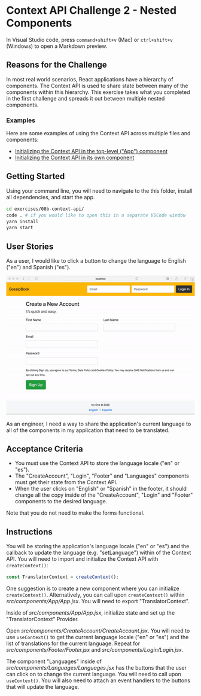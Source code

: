 # Context API Challenge 2 - Nested Components

In Visual Studio code, press `command+shift+v` (Mac) or `ctrl+shift+v` (Windows) to open a Markdown preview.

## Reasons for the Challenge

In most real world scenarios, React applications have a hierarchy of components. The Context API is used to share state between many of the components within this hierarchy. This exercise takes what you completed in the first challenge and spreads it out between multiple nested components.

### Examples

Here are some examples of using the Context API across multiple files and components:

- [Initializing the Context API in the top-level ("App") component](https://codesandbox.io/s/406y2lqyl9?fontsize=14&hidenavigation=1&theme=dark)
- [Initializing the Context API in its own component](https://codesandbox.io/s/usecontext-v36ew?fontsize=14&hidenavigation=1&theme=dark)

## Getting Started

Using your command line, you will need to navigate to the this folder, install all dependencies, and start the app.

```bash
cd exercises/08b-context-api/
code . # if you would like to open this in a separate VSCode window
yarn install
yarn start
```

## User Stories

As a user, I would like to click a button to change the language to English ("en") and Spanish ("es").

![Creating a multi-lingual application with the Context API and nested components](08b-context-api.gif)

As an engineer, I need a way to share the application's current language to all of the components in my application that need to be translated.

## Acceptance Criteria

- You must use the Context API to store the language locale ("en" or "es").
- The "CreateAccount", "Login", "Footer" and "Languages" components must get their state from the Context API.
- When the user clicks on "English" or "Spanish" in the footer, it should change all the copy inside of the "CreateAccount", "Login" and "Footer" components to the desired language.

Note that you do not need to make the forms functional.

## Instructions

You will be storing the application's language locale ("en" or "es") and the callback to update the language (e.g. "setLanguage") within of the Context API. You will need to import and initialize the Context API with `createContext()`:

```javascript
const TranslatorContext = createContext();
```

One suggestion is to create a new component where you can initialize `createContext()`. Alternatively, you can call upon `createContext()` within _src/components/App/App.jsx_. You will need to export "TranslatorContext".

Inside of _src/components/App/App.jsx_, initialize state and set up the "TranslatorContext" Provider.

Open _src/components/CreateAccount/CreateAccount.jsx_. You will need to use `useContext()` to get the current language locale ("en" or "es") and the list of translations for the current language. Repeat for _src/components/Footer/Footer.jsx_ and _src/components/Login/Login.jsx_.

The component "Languages" inside of _src/components/Languages/Languages.jsx_ has the buttons that the user can click on to change the current language. You will need to call upon `useContext()`. You will also need to attach an event handlers to the buttons that will update the language.
